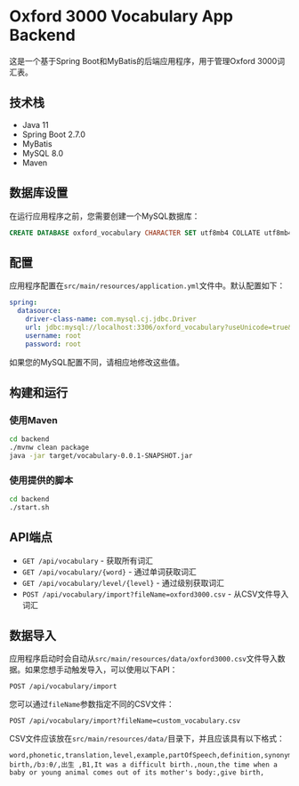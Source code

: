 # Oxford 3000 Vocabulary App Backend

这是一个基于Spring Boot和MyBatis的后端应用程序，用于管理Oxford 3000词汇表。

## 技术栈

- Java 11
- Spring Boot 2.7.0
- MyBatis
- MySQL 8.0
- Maven

## 数据库设置

在运行应用程序之前，您需要创建一个MySQL数据库：

```sql
CREATE DATABASE oxford_vocabulary CHARACTER SET utf8mb4 COLLATE utf8mb4_unicode_ci;
```

## 配置

应用程序配置在`src/main/resources/application.yml`文件中。默认配置如下：

```yaml
spring:
  datasource:
    driver-class-name: com.mysql.cj.jdbc.Driver
    url: jdbc:mysql://localhost:3306/oxford_vocabulary?useUnicode=true&characterEncoding=utf8&useSSL=false&serverTimezone=UTC
    username: root
    password: root
```

如果您的MySQL配置不同，请相应地修改这些值。

## 构建和运行

### 使用Maven

```bash
cd backend
./mvnw clean package
java -jar target/vocabulary-0.0.1-SNAPSHOT.jar
```

### 使用提供的脚本

```bash
cd backend
./start.sh
```

## API端点

- `GET /api/vocabulary` - 获取所有词汇
- `GET /api/vocabulary/{word}` - 通过单词获取词汇
- `GET /api/vocabulary/level/{level}` - 通过级别获取词汇
- `POST /api/vocabulary/import?fileName=oxford3000.csv` - 从CSV文件导入词汇

## 数据导入

应用程序启动时会自动从`src/main/resources/data/oxford3000.csv`文件导入数据。如果您想手动触发导入，可以使用以下API：

```
POST /api/vocabulary/import
```

您可以通过`fileName`参数指定不同的CSV文件：

```
POST /api/vocabulary/import?fileName=custom_vocabulary.csv
```

CSV文件应该放在`src/main/resources/data/`目录下，并且应该具有以下格式：

```
word,phonetic,translation,level,example,partOfSpeech,definition,synonyms,antonyms
birth,/bɜːθ/,出生 ,B1,It was a difficult birth.,noun,the time when a baby or young animal comes out of its mother's body:,give birth,
``` 